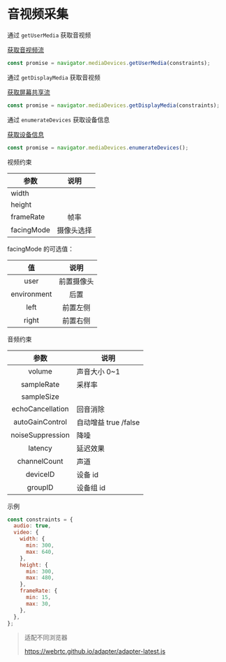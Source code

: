 # 音视频采集

通过 `getUserMedia` 获取音视频

[获取音视频流](./getUserStream.html)

```js
const promise = navigator.mediaDevices.getUserMedia(constraints);
```

通过 `getDisplayMedia` 获取音视频

[获取屏幕共享流](./getDisplayMedia.html)

```js
const promise = navigator.mediaDevices.getDisplayMedia(constraints);
```

通过 `enumerateDevices` 获取设备信息


[获取设备信息](./enumerateDevices.html)

```js
const promise = navigator.mediaDevices.enumerateDevices();
```

视频约束

| 参数       |    说明    |
| ---------- | :--------: |
| width      |            |
| height     |            |
| frameRate  |    帧率    |
| facingMode | 摄像头选择 |

facingMode 的可选值：

|     值      |    说明    |
| :---------: | :--------: |
|    user     | 前置摄像头 |
| environment |    后置    |
|    left     |  前置左侧  |
|    right    |  前置右侧  |

音频约束

|       参数       | 说明                 |
| :--------------: | -------------------- |
|      volume      | 声音大小 0~1         |
|    sampleRate    | 采样率               |
|    sampleSize    |
| echoCancellation | 回音消除             |
| autoGainControl  | 自动增益 true /false |
| noiseSuppression | 降噪                 |
|     latency      | 延迟效果             |
|   channelCount   | 声道                 |
|     deviceID     | 设备 id              |
|     groupID      | 设备组 id            |

示例

```js
const constraints = {
  audio: true,
  video: {
    width: {
      min: 300,
      max: 640,
    },
    height: {
      min: 300,
      max: 480,
    },
    frameRate: {
      min: 15,
      max: 30,
    },
  },
};
```

> 适配不同浏览器
>
> https://webrtc.github.io/adapter/adapter-latest.js
